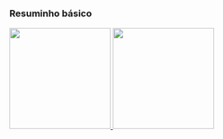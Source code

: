 ### Resuminho básico

<div>
  <a href="https://github.com/QuilhaSoft"> <img height="180em" src="https://github-readme-stats.vercel.app/api?username=QuilhaSoft&show_icons=true&theme=tokyonight&include_all_commits=true&count_private=true"/>
  <img height="180em" src="https://github-readme-stats.vercel.app/api/top-langs/?username=QuilhaSoft&show_icons=true&theme=tokyonight&include_all_commits=true&count_private=true"/>


<!--
**gildonei/gildonei** is a ✨ _special_ ✨ repository because its `README.md` (this file) appears on your GitHub profile.

Here are some ideas to get you started:

- 🔭 I’m currently working on ...
- 🌱 I’m currently learning ...
- 👯 I’m looking to collaborate on ...
- 🤔 I’m looking for help with ...
- 💬 Ask me about ...
- 📫 How to reach me: ...
- 😄 Pronouns: ...
- ⚡ Fun fact: ...
-->
